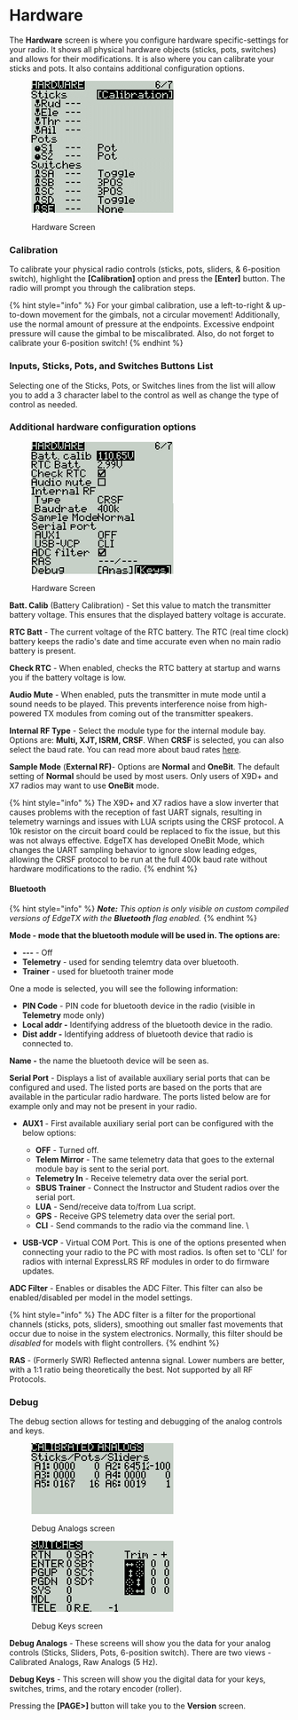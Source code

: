 # Hardware

The **Hardware** screen is where you configure hardware specific-settings for your radio. It shows all physical hardware objects (sticks, pots, switches) and allows for their modifications. It is also where you can calibrate your sticks and pots. It also contains additional configuration options.

<figure><img src="../../.gitbook/assets/bwhardware1.png" alt=""><figcaption><p>Hardware Screen</p></figcaption></figure>

### **Calibration**

To calibrate your physical radio controls (sticks, pots, sliders, & 6-position switch), highlight the **\[Calibration]** option and press the **\[Enter]** button. The radio will prompt you through the calibration steps.&#x20;

{% hint style="info" %}
For your gimbal calibration, use a left-to-right & up-to-down movement for the gimbals, not a circular movement! Additionally, use the normal amount of pressure at the endpoints. Excessive endpoint pressure will cause the gimbal to be miscalibrated. Also, do not forget to calibrate your 6-position switch!
{% endhint %}

### Inputs, Sticks, Pots, and Switches Buttons List

Selecting one of the Sticks, Pots, or Switches lines from the list will allow you to add a 3 character label to the control as well as change the type of control as needed.

### Additional hardware configuration options

<figure><img src="../../.gitbook/assets/bwhardware2.png" alt=""><figcaption><p>Hardware Screen</p></figcaption></figure>

**Batt. Calib** (Battery Calibration) - Set this value to match the transmitter battery voltage. This ensures that the displayed battery voltage is accurate.

**RTC Batt** - The current voltage of the RTC battery. The RTC (real time clock) battery keeps the radio's date and time accurate even when no main radio battery is present.

**Check RTC** - When enabled, checks the RTC battery at startup and warns you if the battery voltage is low.

**Audio Mute** - When enabled, puts the transmitter in mute mode until a sound needs to be played. This prevents interference noise from high-powered TX modules from coming out of the transmitter speakers.&#x20;

**Internal RF Type** - Select the module type for the internal module bay. Options are: **Multi, XJT, ISRM, CRSF**.  When **CRSF** is selected, you can also select the baud rate. You can read more about baud rates [here](https://www.expresslrs.org/2.0/quick-start/transmitters/tx-prep/).

**Sample Mode** (**External RF)**- Options are **Normal** and **OneBit**. The default setting of **Normal** should be used by most users. Only users of  X9D+ and X7 radios may want to use **OneBit** mode.

{% hint style="info" %}
The X9D+ and X7 radios have a slow inverter that causes problems with the reception of fast UART signals, resulting in telemetry warnings and issues with LUA scripts using the CRSF protocol. A 10k resistor on the circuit board could be replaced to fix the issue, but this was not always effective. EdgeTX has developed OneBit Mode, which changes the UART sampling behavior to ignore slow leading edges, allowing the CRSF protocol to be run at the full 400k baud rate without hardware modifications to the radio.
{% endhint %}

#### **Bluetooth**

{% hint style="info" %}
_**Note:** This option is only visible on custom compiled versions of EdgeTX with the **Bluetooth** flag enabled._
{% endhint %}

**Mode - mode that the bluetooth module will be used in. The options are:**

* **---** - Off
* **Telemetry** - used for sending telemtry data over bluetooth.
* **Trainer** - used for bluetooth trainer mode

One a mode is selected, you will see the following information:

* **PIN Code** - PIN code for bluetooth device in the radio (visible in **Telemetry** mode only)
* **Local addr -** Identifying address of the bluetooth device in the radio.
* **Dist addr -** Identifying address of bluetooth device that radio is connected to.

**Name -** the name the bluetooth device will be seen as.

**Serial Port** - Displays a list of available auxiliary serial ports that can be configured and used. The listed ports are based on the ports that are available in the particular radio hardware. The ports listed below are for example only and may not be present in your radio.

* **AUX1** - First available auxiliary serial port can be configured with the below options:
  * **OFF** - Turned off.
  * **Telem Mirror** - The same telemetry data that goes to the external module bay is sent to the serial port.&#x20;
  * **Telemetry In** - Receive telemetry data over the serial port.
  * **SBUS Trainer** - Connect the Instructor and Student radios over the serial port.
  * **LUA** - Send/receive data to/from Lua script.
  * **GPS** - Receive GPS telemetry data over the serial port.
  * **CLI** - Send commands to the radio via the command line. \

* **USB-VCP** - Virtual COM Port. This is one of the options presented when connecting your radio to the PC with most radios. Is often set to 'CLI' for radios with internal ExpressLRS RF modules in order to do firmware updates.&#x20;

**ADC Filter** - Enables or disables the ADC Filter. This filter can also be enabled/disabled per model in the model settings.

{% hint style="info" %}
The ADC filter is a filter for the proportional channels (sticks, pots, sliders), smoothing out smaller fast movements that occur due to noise in the system electronics. Normally, this filter should be _disabled_ for models with flight controllers.&#x20;
{% endhint %}

**RAS** - (Formerly SWR) Reflected antenna signal. Lower numbers are better, with a 1:1 ratio being theoretically the best. Not supported by all RF Protocols.

### Debug

The debug section allows for testing and debugging of the analog controls and keys.

<div>

<figure><img src="../../.gitbook/assets/bwhardware3.png" alt=""><figcaption><p>Debug Analogs screen</p></figcaption></figure>

 

<figure><img src="../../.gitbook/assets/bwhardware4.png" alt=""><figcaption><p>Debug Keys screen</p></figcaption></figure>

</div>

**Debug Analogs**  - These screens will show you the data for your analog controls (Sticks, Sliders, Pots, 6-position switch). There are two views - Calibrated Analogs, Raw Analogs (5 Hz).

**Debug Keys** - This screen will show you the digital data for your keys, switches, trims, and the rotary encoder (roller).

Pressing the **\[PAGE>]** button will take you to the **Version** screen.
